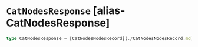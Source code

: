# `CatNodesResponse` [alias-CatNodesResponse]
```typescript
type CatNodesResponse = [CatNodesNodesRecord](./CatNodesNodesRecord.md)[];
```
